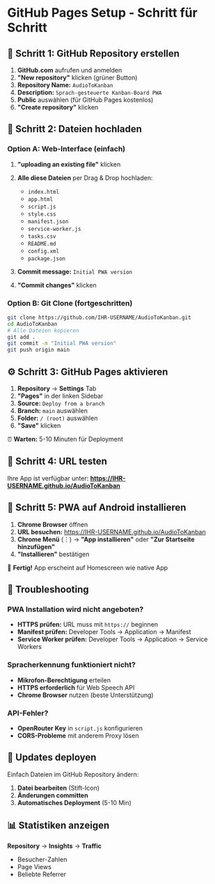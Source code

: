 # GitHub Pages Setup - Schritt für Schritt

## 🚀 Schritt 1: GitHub Repository erstellen

1. **GitHub.com** aufrufen und anmelden
2. **"New repository"** klicken (grüner Button)
3. **Repository Name:** `AudioToKanban`
4. **Description:** `Sprach-gesteuerte Kanban-Board PWA`
5. **Public** auswählen (für GitHub Pages kostenlos)
6. **"Create repository"** klicken

## 📁 Schritt 2: Dateien hochladen

### Option A: Web-Interface (einfach)
1. **"uploading an existing file"** klicken
2. **Alle diese Dateien** per Drag & Drop hochladen:
   - `index.html`
   - `app.html`
   - `script.js`
   - `style.css`
   - `manifest.json`
   - `service-worker.js`
   - `tasks.csv`
   - `README.md`
   - `config.xml`
   - `package.json`

3. **Commit message:** `Initial PWA version`
4. **"Commit changes"** klicken

### Option B: Git Clone (fortgeschritten)
```bash
git clone https://github.com/IHR-USERNAME/AudioToKanban.git
cd AudioToKanban
# Alle Dateien kopieren
git add .
git commit -m "Initial PWA version"
git push origin main
```

## ⚙️ Schritt 3: GitHub Pages aktivieren

1. **Repository** → **Settings** Tab
2. **"Pages"** in der linken Sidebar
3. **Source:** `Deploy from a branch`
4. **Branch:** `main` auswählen
5. **Folder:** `/ (root)` auswählen
6. **"Save"** klicken

⏰ **Warten:** 5-10 Minuten für Deployment

## 🔗 Schritt 4: URL testen

Ihre App ist verfügbar unter:
**https://IHR-USERNAME.github.io/AudioToKanban**

## 📱 Schritt 5: PWA auf Android installieren

1. **Chrome Browser** öffnen
2. **URL besuchen:** https://IHR-USERNAME.github.io/AudioToKanban
3. **Chrome Menü** (⋮) → **"App installieren"** oder **"Zur Startseite hinzufügen"**
4. **"Installieren"** bestätigen

🎉 **Fertig!** App erscheint auf Homescreen wie native App

## 🔧 Troubleshooting

### PWA Installation wird nicht angeboten?
- **HTTPS prüfen:** URL muss mit `https://` beginnen
- **Manifest prüfen:** Developer Tools → Application → Manifest
- **Service Worker prüfen:** Developer Tools → Application → Service Workers

### Spracherkennung funktioniert nicht?
- **Mikrofon-Berechtigung** erteilen
- **HTTPS erforderlich** für Web Speech API
- **Chrome Browser** nutzen (beste Unterstützung)

### API-Fehler?
- **OpenRouter Key** in `script.js` konfigurieren
- **CORS-Probleme** mit anderem Proxy lösen

## 🔄 Updates deployen

Einfach Dateien im GitHub Repository ändern:
1. **Datei bearbeiten** (Stift-Icon)
2. **Änderungen committen**
3. **Automatisches Deployment** (5-10 Min)

## 📊 Statistiken anzeigen

**Repository** → **Insights** → **Traffic**
- Besucher-Zahlen
- Page Views
- Beliebte Referrer